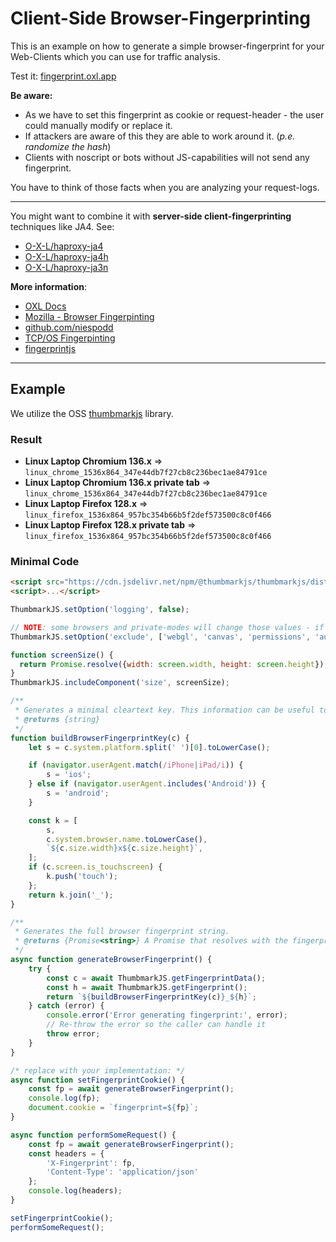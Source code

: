 # Client-Side Browser-Fingerprinting

This is an example on how to generate a simple browser-fingerprint for your Web-Clients which you can use for traffic analysis.

Test it: [fingerprint.oxl.app](https://fingerprint.oxl.app)

**Be aware:**

* As we have to set this fingerprint as cookie or request-header - the user could manually modify or replace it.
* If attackers are aware of this they are able to work around it. (*p.e. randomize the hash*)
* Clients with noscript or bots without JS-capabilities will not send any fingerprint.

You have to think of those facts when you are analyzing your request-logs.

----

You might want to combine it with **server-side client-fingerprinting** techniques like JA4. See:

* [O-X-L/haproxy-ja4](https://github.com/O-X-L/haproxy-ja4)
* [O-X-L/haproxy-ja4h](https://github.com/O-X-L/haproxy-ja4h)
* [O-X-L/haproxy-ja3n](https://github.com/O-X-L/haproxy-ja3n)

**More information**:

* [OXL Docs](https://docs.o-x-l.com/waf/2_fingerprinting.html)
* [Mozilla - Browser Fingerpinting](https://developer.mozilla.org/en-US/docs/Glossary/Fingerprinting)
* [github.com/niespodd](https://github.com/niespodd/browser-fingerprinting)
* [TCP/OS Fingerpinting](https://incolumitas.com/2021/03/13/tcp-ip-fingerprinting-for-vpn-and-proxy-detection/)
* [fingerprintjs](https://fingerprint.com/blog/browser-fingerprinting-techniques/)

----

## Example

We utilize the OSS [thumbmarkjs](https://github.com/thumbmarkjs/thumbmarkjs) library.

### Result

* **Linux Laptop Chromium 136.x** => `linux_chrome_1536x864_347e44db7f27cb8c236bec1ae84791ce`
* **Linux Laptop Chromium 136.x private tab** => `linux_chrome_1536x864_347e44db7f27cb8c236bec1ae84791ce`
* **Linux Laptop Firefox 128.x** => `linux_firefox_1536x864_957bc354b66b5f2def573500c8c0f466`
* **Linux Laptop Firefox 128.x private tab** => `linux_firefox_1536x864_957bc354b66b5f2def573500c8c0f466`

### Minimal Code

```html
<script src="https://cdn.jsdelivr.net/npm/@thumbmarkjs/thumbmarkjs/dist/thumbmark.umd.js"></script>
<script>...</script>
```

```js
ThumbmarkJS.setOption('logging', false);

// NOTE: some browsers and private-modes will change those values - if you don't care about that or want more 'uniqueness' you can remove the entries
ThumbmarkJS.setOption('exclude', ['webgl', 'canvas', 'permissions', 'audio.sampleHash']);

function screenSize() {
  return Promise.resolve({width: screen.width, height: screen.height});
}
ThumbmarkJS.includeComponent('size', screenSize);

/**
 * Generates a minimal cleartext key. This information can be useful to categorize requests.
 * @returns {string}
 */
function buildBrowserFingerprintKey(c) {
    let s = c.system.platform.split(' ')[0].toLowerCase();

    if (navigator.userAgent.match(/iPhone|iPad/i)) {
        s = 'ios';
    } else if (navigator.userAgent.includes('Android')) {
        s = 'android';
    }

    const k = [
        s,
        c.system.browser.name.toLowerCase(),
        `${c.size.width}x${c.size.height}`,
    ];
    if (c.screen.is_touchscreen) {
        k.push('touch');
    };
    return k.join('_');
}

/**
 * Generates the full browser fingerprint string.
 * @returns {Promise<string>} A Promise that resolves with the fingerprint string.
 */
async function generateBrowserFingerprint() {
    try {
        const c = await ThumbmarkJS.getFingerprintData();
        const h = await ThumbmarkJS.getFingerprint();
        return `${buildBrowserFingerprintKey(c)}_${h}`;
    } catch (error) {
        console.error('Error generating fingerprint:', error);
        // Re-throw the error so the caller can handle it
        throw error;
    }
}

/* replace with your implementation: */
async function setFingerprintCookie() {
    const fp = await generateBrowserFingerprint();
    console.log(fp);
    document.cookie = `fingerprint=${fp}`;
}

async function performSomeRequest() {
    const fp = await generateBrowserFingerprint();
    const headers = {
        'X-Fingerprint': fp,
        'Content-Type': 'application/json'
    };
    console.log(headers);
}

setFingerprintCookie();
performSomeRequest();
```
